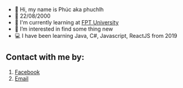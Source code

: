 - 👋 Hi, my name is Phúc aka phuchlh
- 🎂 22/08/2000
- 🏫 I'm currently learning at [FPT University](https://www.facebook.com/FPTU.HCM)
- 👀 I’m interested in find some thing new
- 💻 I have been learning Java, C#, Javascript, ReactJS from 2019

## Contact with me by:
1. [Facebook](https://facebook.com/hongphuc.huynhle.1)
2. [Email](mailto:phuchlh.job@gmail.com)
